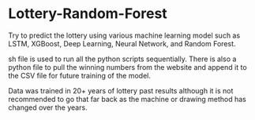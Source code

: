 # Lottery-Random-Forest
Try to predict the lottery using various machine learning model such as LSTM, XGBoost, Deep Learning, Neural Network, and Random Forest.

sh file is used to run all the python scripts sequentially. 
There is also a python file to pull the winning numbers from the website and append it to the CSV file for future training of the model. 

Data was trained in 20+ years of lottery past results although it is not recommended to go that far back as the machine or drawing method has changed over the years. 
